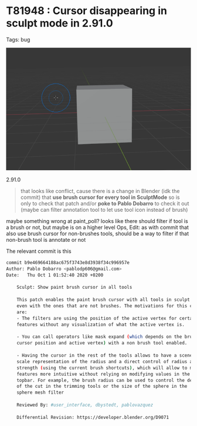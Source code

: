 # T81948 : Cursor disappearing in sculpt mode  in 2.91.0

Tags: bug

![T81948%20Cursor%20disappearing%20in%20sculpt%20mode%20in%202%2091%20%205b94ec367f4940668cc672987a0d5bf5/blenderfirstproblem.gif](T81948%20Cursor%20disappearing%20in%20sculpt%20mode%20in%202%2091%20%205b94ec367f4940668cc672987a0d5bf5/blenderfirstproblem.gif)

2.91.0

> that looks like conflict, cause there is a change in Blender (idk the commit) that **use brush cursor for every tool in SculptMode** so is only to check that patch and/or **poke to Pablo Dobarro** to check it out (maybe can filter annotation tool to let use tool icon instead of brush)

maybe something wrong at paint_poll? looks like there should filter if tool is a brush or not, but maybe is on a higher level
Ops, Edit: as with commit that also use brush cursor for non-brushes tools, should be a way to filter if that non-brush tool is annotate or not

The relevant commit is this 

```bash
commit b9e469664188ac675f3743e8d3938f34c996957e
Author: Pablo Dobarro <pablodp606@gmail.com>
Date:   Thu Oct 1 01:52:40 2020 +0200

    Sculpt: Show paint brush cursor in all tools
    
    This patch enables the paint brush cursor with all tools in sculpt mode,
    even with the ones that are not brushes. The motivations for this change
    are:
    - The filters are using the position of the active vertex for certain
    features without any visualization of what the active vertex is.
    
    - You can call operators like mask expand (which depends on the brush
    cursor position and active vertex) with a non brush tool enabled.
    
    - Having the cursor in the rest of the tools allows to have a scene
    scale representation of the radius and a direct control of radius and
    strength (using the current brush shortcuts), which will allow to make
    features more intuitive without relying on modifying values in the
    topbar. For example, the brush radius can be used to control the depth
    of the cut in the trimming tools or the size of the sphere in the
    sphere mesh filter
    
    Reviewed By: #user_interface, dbystedt, pablovazquez
    
    Differential Revision: https://developer.blender.org/D9071
```